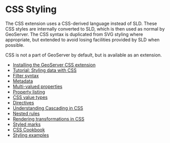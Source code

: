 # CSS Styling

The CSS extension uses a CSS-derived language instead of SLD. These CSS styles are internally converted to SLD, which is then used as normal by GeoServer. The CSS syntax is duplicated from SVG styling where appropriate, but extended to avoid losing facilities provided by SLD when possible.

CSS is not a part of GeoServer by default, but is available as an extension.

<div class="grid cards" markdown>

-   [Installing the GeoServer CSS extension](install.md)
-   [Tutorial: Styling data with CSS](tutorial.md)
-   [Filter syntax](filters.md)
-   [Metadata](metadata.md)
-   [Multi-valued properties](multivalueprops.md)
-   [Property listing](properties.md)
-   [CSS value types](valuetypes.md)
-   [Directives](directives.md)
-   [Understanding Cascading in CSS](cascading.md)
-   [Nested rules](nested.md)
-   [Rendering transformations in CSS](transformation.md)
-   [Styled marks](styledmarks.md)
-   [CSS Cookbook](cookbook/index.md)
-   [Styling examples](examples/index.md)

</div>
